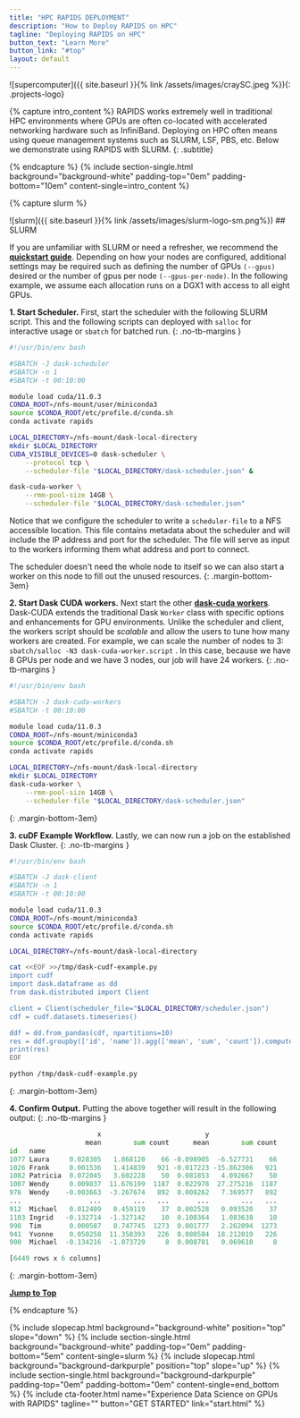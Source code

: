```yaml
---
title: "HPC RAPIDS DEPLOYMENT"
description: "How to Deploy RAPIDS on HPC"
tagline: "Deploying RAPIDS on HPC"
button_text: "Learn More"
button_link: "#top"
layout: default
---
```


![supercomputer]({{ site.baseurl }}{% link /assets/images/craySC.jpeg %}){: .projects-logo}

{% capture intro_content %}
RAPIDS works extremely well in traditional HPC environments where GPUs are often co-located with accelerated networking hardware such as InfiniBand.
Deploying on HPC often means using queue management systems such as SLURM, LSF, PBS, etc. Below we demonstrate using RAPIDS with SLURM.
{: .subtitle}

{% endcapture %}
{% include section-single.html
    background="background-white"
    padding-top="0em" padding-bottom="10em"
    content-single=intro_content
%}

{% capture slurm %}
<div id="slurm"></div>
![slurm]({{ site.baseurl }}{% link /assets/images/slurm-logo-sm.png%})
## <i class="fad fa-server"></i> SLURM

If you are unfamiliar with SLURM or need a refresher, we recommend the **[quickstart guide](https://slurm.schedmd.com/quickstart.html)**.
Depending on how your nodes are configured, additional settings may be required such as defining the number of GPUs `(--gpus)` desired or the number of gpus per node `(--gpus-per-node)`.
In the following example, we assume each allocation runs on a DGX1 with access to all eight GPUs.


**1. Start Scheduler.** First, start the scheduler with the following SLURM script.  This and the following scripts can deployed with `salloc` for interactive usage or `sbatch` for batched run.
{: .no-tb-margins }

```bash
#!/usr/bin/env bash

#SBATCH -J dask-scheduler
#SBATCH -n 1
#SBATCH -t 00:10:00

module load cuda/11.0.3
CONDA_ROOT=/nfs-mount/user/miniconda3
source $CONDA_ROOT/etc/profile.d/conda.sh
conda activate rapids

LOCAL_DIRECTORY=/nfs-mount/dask-local-directory
mkdir $LOCAL_DIRECTORY
CUDA_VISIBLE_DEVICES=0 dask-scheduler \
    --protocol tcp \
    --scheduler-file "$LOCAL_DIRECTORY/dask-scheduler.json" &

dask-cuda-worker \
    --rmm-pool-size 14GB \
    --scheduler-file "$LOCAL_DIRECTORY/dask-scheduler.json"
```

Notice that we configure the scheduler to write a `scheduler-file` to a NFS accessible location.  This file contains metadata about the scheduler and will
include the IP address and port for the scheduler.  The file will serve as input to the workers informing them what address and port to connect.

The scheduler doesn't need the whole node to itself so we can also start a worker on this node to fill out the unused resources.
{: .margin-bottom-3em}

**2. Start Dask CUDA workers.** Next start the other **[dask-cuda workers](https://dask-cuda.readthedocs.io/)**. Dask-CUDA extends the traditional Dask `Worker` class with specific options and enhancements for GPU environments.  Unlike the scheduler and client, the workers script should be _scalable_ and allow the users to tune how many workers are created.
For example, we can scale the number of nodes to 3: `sbatch/salloc -N3 dask-cuda-worker.script` .  In this case, because we have 8 GPUs per node and we have 3 nodes,
our job will have 24 workers.
{: .no-tb-margins }

```bash
#!/usr/bin/env bash

#SBATCH -J dask-cuda-workers
#SBATCH -t 00:10:00

module load cuda/11.0.3
CONDA_ROOT=/nfs-mount/miniconda3
source $CONDA_ROOT/etc/profile.d/conda.sh
conda activate rapids

LOCAL_DIRECTORY=/nfs-mount/dask-local-directory
mkdir $LOCAL_DIRECTORY
dask-cuda-worker \
    --rmm-pool-size 14GB \
    --scheduler-file "$LOCAL_DIRECTORY/dask-scheduler.json"
```
{: .margin-bottom-3em}

**3. cuDF Example Workflow.** Lastly, we can now run a job on the established Dask Cluster.
{: .no-tb-margins }

```bash
#!/usr/bin/env bash

#SBATCH -J dask-client
#SBATCH -n 1
#SBATCH -t 00:10:00

module load cuda/11.0.3
CONDA_ROOT=/nfs-mount/miniconda3
source $CONDA_ROOT/etc/profile.d/conda.sh
conda activate rapids

LOCAL_DIRECTORY=/nfs-mount/dask-local-directory

cat <<EOF >>/tmp/dask-cudf-example.py
import cudf
import dask.dataframe as dd
from dask.distributed import Client

client = Client(scheduler_file="$LOCAL_DIRECTORY/scheduler.json")
cdf = cudf.datasets.timeseries()

ddf = dd.from_pandas(cdf, npartitions=10)
res = ddf.groupby(['id', 'name']).agg(['mean', 'sum', 'count']).compute()
print(res)
EOF

python /tmp/dask-cudf-example.py
```
{: .margin-bottom-3em}


**4. Confirm Output.** Putting the above together will result in the following output:
{: .no-tb-margins }

```python
                      x                          y
                   mean        sum count      mean        sum count
id   name
1077 Laura     0.028305   1.868120    66 -0.098905  -6.527731    66
1026 Frank     0.001536   1.414839   921 -0.017223 -15.862306   921
1082 Patricia  0.072045   3.602228    50  0.081853   4.092667    50
1007 Wendy     0.009837  11.676199  1187  0.022978  27.275216  1187
976  Wendy    -0.003663  -3.267674   892  0.008262   7.369577   892
...                 ...        ...   ...       ...        ...   ...
912  Michael   0.012409   0.459119    37  0.002528   0.093520    37
1103 Ingrid   -0.132714  -1.327142    10  0.108364   1.083638    10
998  Tim       0.000587   0.747745  1273  0.001777   2.262094  1273
941  Yvonne    0.050258  11.358393   226  0.080584  18.212019   226
900  Michael  -0.134216  -1.073729     8  0.008701   0.069610     8

[6449 rows x 6 columns]
```
{: .margin-bottom-3em}

**[Jump to Top <i class="fad fa-chevron-double-up"></i>](#slurm)**

{% endcapture %}

{% include slopecap.html
    background="background-white"
    position="top"
    slope="down"
%}
{% include section-single.html
    background="background-white"
    padding-top="0em" padding-bottom="5em"
    content-single=slurm
%}
{% include slopecap.html
    background="background-darkpurple"
    position="top"
    slope="up"
%}
{% include section-single.html
    background="background-darkpurple"
    padding-top="0em" padding-bottom="0em"
    content-single=end_bottom
%}
{% include cta-footer.html
    name="Experience Data Science on GPUs with RAPIDS"
    tagline=""
    button="GET STARTED"
    link="start.html"
%}
